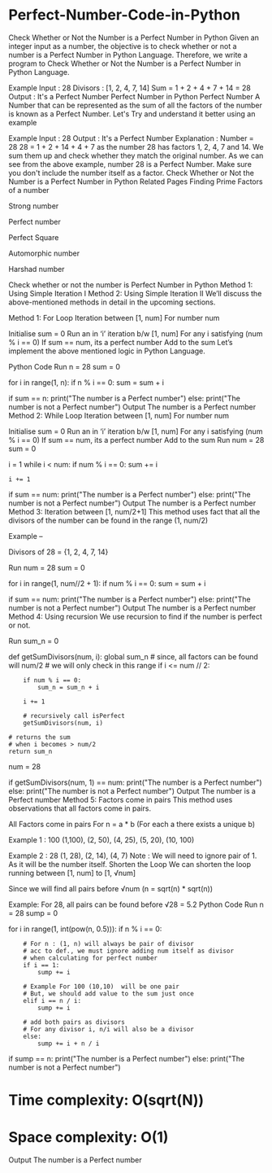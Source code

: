 # Perfect-Number-Code-in-Python

Check Whether or Not the Number is a Perfect Number in Python
Given an integer input as a number, the objective is to check whether or not a number is a Perfect Number in Python Language. Therefore, we write a program to Check Whether or Not the Number is a Perfect Number in Python Language.

Example
Input : 28
Divisors : [1, 2, 4, 7, 14]
Sum = 1 + 2 + 4 + 7 + 14 = 28
Output : It's a Perfect Number
Perfect Number in Python
Perfect Number
A Number that can be represented as the sum of all the factors of the number is known as a Perfect Number.
Let's Try and understand it better using an example

Example
Input : 28
Output : It's a Perfect Number
Explanation : Number = 28
28 = 1 + 2 + 14 + 4 + 7
as the number 28 has factors 1, 2, 4, 7 and 14.
We sum them up and check whether they match the original number. 
As we can see from the above example, number 28 is a Perfect Number. Make sure you don't include the number itself as a factor.
Check Whether or Not the Number is a Perfect Number in Python
Related Pages
Finding Prime Factors of a number

Strong number

Perfect number

Perfect Square

Automorphic number

Harshad number

Check whether or not the number is Perfect Number in Python
Method 1: Using Simple Iteration I
Method 2: Using Simple Iteration II
We’ll discuss the above-mentioned methods in detail in the upcoming sections.

Method 1: For Loop Iteration between [1, num]
For number num

Initialise sum = 0
Run an in ‘i’ iteration b/w [1, num]
For any i satisfying (num % i == 0)
If sum == num, its a perfect number
Add to the sum
Let’s implement the above mentioned logic in Python Language.

Python Code
Run
n = 28
sum = 0

for i in range(1, n):
    if n % i == 0:
        sum = sum + i

if sum == n:
    print("The number is a Perfect number")
else:
    print("The number is not a Perfect number")
Output
The number is a Perfect number
Method 2: While Loop Iteration between [1, num]
For number num

Initialise sum = 0
Run an in ‘i’ iteration b/w [1, num]
For any i satisfying (num % i == 0)
If sum == num, its a perfect number
Add to the sum
Run
num = 28
sum = 0

i = 1
while i < num:
    if num % i == 0:
        sum += i

    i += 1

if sum == num:
    print("The number is a Perfect number")
else:
    print("The number is not a Perfect number")
Output
The number is a Perfect number
Method 3: Iteration between [1, num/2+1]
This method uses fact that all the divisors of the number can be found in the range (1, num/2)

Example –

Divisors of 28 = {1, 2, 4, 7, 14}

Run
num = 28
sum = 0


for i in range(1, num//2 + 1):
    if num % i == 0:
        sum = sum + i

if sum == num:
    print("The number is a Perfect number")
else:
    print("The number is not a Perfect number")
Output
The number is a Perfect number
Method 4: Using recursion
We use recursion to find if the number is perfect or not.

Run
sum_n = 0

def getSumDivisors(num, i):
    global sum_n
    # since, all factors can be found will num/2
    # we will only check in this range
    if i <= num // 2:

        if num % i == 0:
            sum_n = sum_n + i

        i += 1

        # recursively call isPerfect
        getSumDivisors(num, i)

    # returns the sum
    # when i becomes > num/2
    return sum_n


num = 28

if getSumDivisors(num, 1) == num:
    print("The number is a Perfect number")
else:
    print("The number is not a Perfect number")
Output
The number is a Perfect number
Method 5: Factors come in pairs
This method uses observations that all factors come in pairs.

All Factors come in pairs
For n = a * b (For each a there exists a unique b)

Example 1 : 100
(1,100), (2, 50), (4, 25), (5, 20), (10, 100)

Example 2 : 28
(1, 28), (2, 14), (4, 7)
Note : We will need to ignore pair of 1. As it will be the number itself.
Shorten the Loop
We can shorten the loop running between [1, num] to [1, √num]

Since we will find all pairs before √num (n = sqrt(n) * sqrt(n))

Example: For 28, all pairs can be found before √28 = 5.2
Python Code
Run
n = 28
sump = 0

for i in range(1, int(pow(n, 0.5))):
    if n % i == 0:

        # For n : (1, n) will always be pair of divisor
        # acc to def., we must ignore adding num itself as divisor
        # when calculating for perfect number
        if i == 1:
            sump += i

        # Example For 100 (10,10)  will be one pair
        # But, we should add value to the sum just once
        elif i == n / i:
            sump += i

        # add both pairs as divisors
        # For any divisor i, n/i will also be a divisor
        else:
            sump += i + n / i

if sump == n:
    print("The number is a Perfect number")
else:
    print("The number is not a Perfect number")

# Time complexity: O(sqrt(N))
# Space complexity: O(1)
Output
The number is a Perfect number
